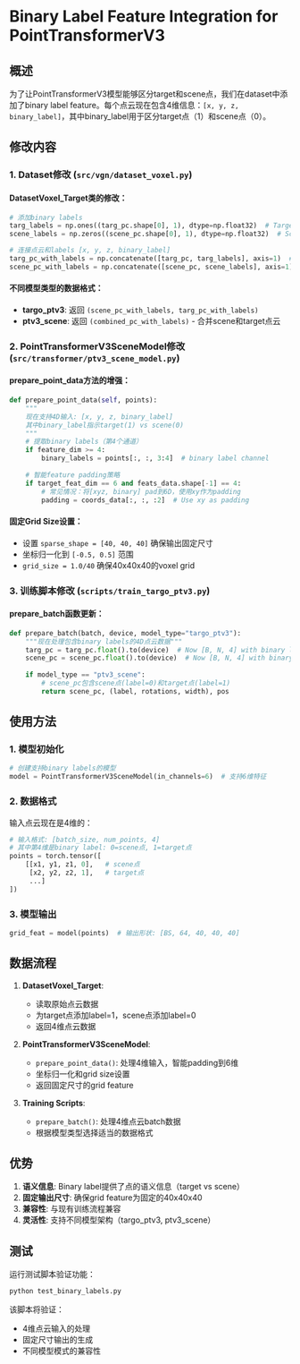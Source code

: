 # Binary Label Feature Integration for PointTransformerV3

## 概述

为了让PointTransformerV3模型能够区分target和scene点，我们在dataset中添加了binary label feature。每个点云现在包含4维信息：`[x, y, z, binary_label]`，其中binary_label用于区分target点（1）和scene点（0）。

## 修改内容

### 1. Dataset修改 (`src/vgn/dataset_voxel.py`)

#### DatasetVoxel_Target类的修改：

```python
# 添加binary labels
targ_labels = np.ones((targ_pc.shape[0], 1), dtype=np.float32)  # Target points labeled as 1
scene_labels = np.zeros((scene_pc.shape[0], 1), dtype=np.float32)  # Scene points labeled as 0

# 连接点云和labels [x, y, z, binary_label]
targ_pc_with_labels = np.concatenate([targ_pc, targ_labels], axis=1)  # [N, 4]
scene_pc_with_labels = np.concatenate([scene_pc, scene_labels], axis=1)  # [N, 4]
```

#### 不同模型类型的数据格式：

- **targo_ptv3**: 返回 `(scene_pc_with_labels, targ_pc_with_labels)`
- **ptv3_scene**: 返回 `(combined_pc_with_labels)` - 合并scene和target点云

### 2. PointTransformerV3SceneModel修改 (`src/transformer/ptv3_scene_model.py`)

#### prepare_point_data方法的增强：

```python
def prepare_point_data(self, points):
    """
    现在支持4D输入: [x, y, z, binary_label] 
    其中binary_label指示target(1) vs scene(0)
    """
    # 提取binary labels（第4个通道）
    if feature_dim >= 4:
        binary_labels = points[:, :, 3:4]  # binary label channel
    
    # 智能feature padding策略
    if target_feat_dim == 6 and feats_data.shape[-1] == 4:
        # 常见情况：将[xyz, binary] pad到6D，使用xy作为padding
        padding = coords_data[:, :, :2]  # Use xy as padding
```

#### 固定Grid Size设置：

- 设置 `sparse_shape = [40, 40, 40]` 确保输出固定尺寸
- 坐标归一化到 `[-0.5, 0.5]` 范围
- `grid_size = 1.0/40` 确保40x40x40的voxel grid

### 3. 训练脚本修改 (`scripts/train_targo_ptv3.py`)

#### prepare_batch函数更新：

```python
def prepare_batch(batch, device, model_type="targo_ptv3"):
    """现在处理包含binary labels的4D点云数据"""
    targ_pc = targ_pc.float().to(device)  # Now [B, N, 4] with binary labels
    scene_pc = scene_pc.float().to(device)  # Now [B, N, 4] with binary labels
    
    if model_type == "ptv3_scene":
        # scene_pc包含scene点(label=0)和target点(label=1)
        return scene_pc, (label, rotations, width), pos
```

## 使用方法

### 1. 模型初始化

```python
# 创建支持binary labels的模型
model = PointTransformerV3SceneModel(in_channels=6)  # 支持6维特征
```

### 2. 数据格式

输入点云现在是4维的：
```python
# 输入格式: [batch_size, num_points, 4]
# 其中第4维是binary label: 0=scene点, 1=target点
points = torch.tensor([
    [[x1, y1, z1, 0],   # scene点
     [x2, y2, z2, 1],   # target点
     ...]
])
```

### 3. 模型输出

```python
grid_feat = model(points)  # 输出形状: [BS, 64, 40, 40, 40]
```

## 数据流程

1. **DatasetVoxel_Target**: 
   - 读取原始点云数据
   - 为target点添加label=1，scene点添加label=0
   - 返回4维点云数据

2. **PointTransformerV3SceneModel**:
   - `prepare_point_data()`: 处理4维输入，智能padding到6维
   - 坐标归一化和grid size设置
   - 返回固定尺寸的grid feature

3. **Training Scripts**:
   - `prepare_batch()`: 处理4维点云batch数据
   - 根据模型类型选择适当的数据格式

## 优势

1. **语义信息**: Binary label提供了点的语义信息（target vs scene）
2. **固定输出尺寸**: 确保grid feature为固定的40x40x40
3. **兼容性**: 与现有训练流程兼容
4. **灵活性**: 支持不同模型架构（targo_ptv3, ptv3_scene）

## 测试

运行测试脚本验证功能：
```bash
python test_binary_labels.py
```

该脚本将验证：
- 4维点云输入的处理
- 固定尺寸输出的生成
- 不同模型模式的兼容性 